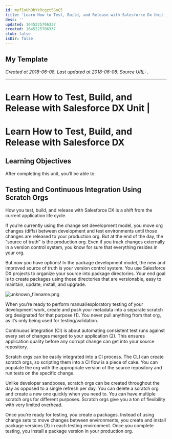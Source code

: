 ```yaml
---
id: myfIoUhObYkRcgzt5GnC5
title: 'Learn How to Test, Build, and Release with Salesforce Dx Unit _'
desc: ''
updated: 1645225706337
created: 1645225706337
stub: false
isDir: false
---
```

My Template
---

_Created at 2018-06-08._
_Last updated at 2018-06-08._
_Source URL: [](https://trailhead.salesforce.com/trails/sfdx_get_started/modules/sfdx_dev_model/units/sfdx_dev_model_release)._




---

# Learn How to Test, Build, and Release with Salesforce DX Unit |


# Learn How to Test, Build, and Release with Salesforce DX

## Learning Objectives

After completing this unit, you’ll be able to:

## Testing and Continuous Integration Using Scratch Orgs

How you test, build, and release with Salesforce DX is a shift from the current application life cycle.

If you’re currently using the change set development model, you move org changes (diffs) between development and test environments until those changes are released to your production org. But at the end of the day, the “source of truth” is the production org. Even if you track changes externally in a version control system, you know for sure that everything resides in your org.

But now you have options! In the package development model, the new and improved source of truth is your version control system. You use Salesforce DX projects to organize your source into package directories. Your end goal is to create packages using those directories that are versionable, easy to maintain, update, install, and upgrade.

![unknown_filename.png](/assets/unknown_filename-DABk27cdwOAL.png)

When you’re ready to perform manual/exploratory testing of your development work, create and push your metadata into a separate scratch org designated for that purpose (1). You never pull anything from that org, as it’s only being used for testing/validation.

Continuous integration (CI) is about automating consistent test runs against every set of changes merged to your application (2). This ensures application quality before any corrupt change can get into your source repository.

Scratch orgs can be easily integrated into a CI process. The CLI can create scratch orgs, so scripting them into a CI flow is a piece of cake. You can populate the org with the appropriate version of the source repository and run tests on the specific change.

Unlike developer sandboxes, scratch orgs can be created throughout the day as opposed to a single refresh per day. You can delete a scratch org and create a new one quickly when you need to. You can have multiple scratch orgs for different purposes. Scratch orgs give you a ton of flexibility with very limited overhead.

Once you’re ready for testing, you create a packages. Instead of using change sets to move changes between environments, you create and install package versions (3) in each testing environment. Once you complete testing, you install a package version in your production org.

